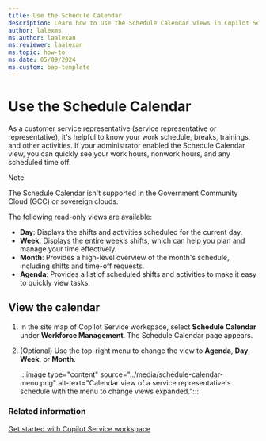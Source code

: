 ```yaml
---
title: Use the Schedule Calendar
description: Learn how to use the Schedule Calendar views in Copilot Service workspace to effectively plan your schedule.
author: lalexms
ms.author: laalexan
ms.reviewer: laalexan
ms.topic: how-to 
ms.date: 05/09/2024 
ms.custom: bap-template 
---
```

 
# Use the Schedule Calendar

As a customer service representative (service representative or representative), it's helpful to know your work schedule, breaks, trainings, and other activities. If your administrator enabled the Schedule Calendar view, you can quickly see your work hours, nonwork hours, and any scheduled time off.

> [!Note]
> The Schedule Calendar isn't supported in the Government Community Cloud (GCC) or sovereign clouds.

The following read-only views are available:

- **Day**: Displays the shifts and activities scheduled for the current day.
- **Week**: Displays the entire week’s shifts, which can help you plan and manage your time effectively.
- **Month**: Provides a high-level overview of the month's schedule, including shifts and time-off requests.
- **Agenda**: Provides a list of scheduled shifts and activities to make it easy to quickly view tasks.

## View the calendar

1. In the site map of Copilot Service workspace, select **Schedule Calendar** under **Workforce Management**. The Schedule Calendar page appears.

2. (Optional) Use the top-right menu to change the view to **Agenda**, **Day**, **Week**, or **Month**.

    :::image type="content" source="../media/schedule-calendar-menu.png" alt-text="Calendar view of a service representative's schedule with the menu to change views expanded.":::

### Related information
[Get started with Copilot Service workspace](../implement/csw-overview.md)  
